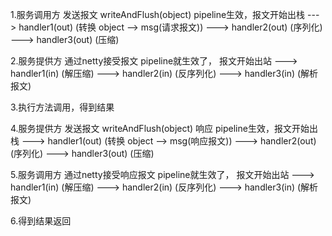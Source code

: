 1.服务调用方
发送报文 writeAndFlush(object)
pipeline生效，报文开始出栈
---> handler1(out) (转换 object --> msg(请求报文)) 
---> handler2(out) (序列化)
---> handler3(out) (压缩)

2.服务提供方
通过netty接受报文
pipeline就生效了， 报文开始出站
---> handler1(in) (解压缩)
---> handler2(in) (反序列化)
---> handler3(in) (解析报文)

3.执行方法调用，得到结果

4.服务提供方
发送报文 writeAndFlush(object) 响应
pipeline生效，报文开始出栈
---> handler1(out) (转换 object --> msg(响应报文))
---> handler2(out) (序列化)
---> handler3(out) (压缩)

5.服务调用方
通过netty接受响应报文
pipeline就生效了， 报文开始出站
---> handler1(in) (解压缩)
---> handler2(in) (反序列化)
---> handler3(in) (解析报文)

6.得到结果返回